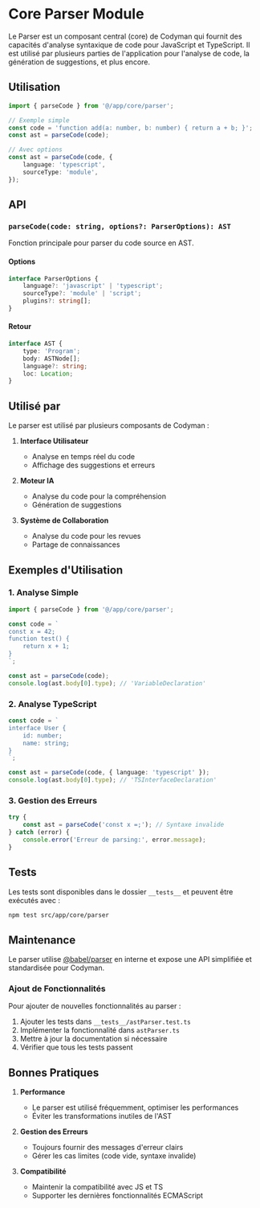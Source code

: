# Core Parser Module

Le Parser est un composant central (core) de Codyman qui fournit des capacités d'analyse syntaxique de code pour JavaScript et TypeScript. Il est utilisé par plusieurs parties de l'application pour l'analyse de code, la génération de suggestions, et plus encore.

## Utilisation

```typescript
import { parseCode } from '@/app/core/parser';

// Exemple simple
const code = 'function add(a: number, b: number) { return a + b; }';
const ast = parseCode(code);

// Avec options
const ast = parseCode(code, {
    language: 'typescript',
    sourceType: 'module',
});
```

## API

### `parseCode(code: string, options?: ParserOptions): AST`

Fonction principale pour parser du code source en AST.

#### Options

```typescript
interface ParserOptions {
    language?: 'javascript' | 'typescript';
    sourceType?: 'module' | 'script';
    plugins?: string[];
}
```

#### Retour

```typescript
interface AST {
    type: 'Program';
    body: ASTNode[];
    language?: string;
    loc: Location;
}
```

## Utilisé par

Le parser est utilisé par plusieurs composants de Codyman :

1. **Interface Utilisateur**

    - Analyse en temps réel du code
    - Affichage des suggestions et erreurs

2. **Moteur IA**

    - Analyse du code pour la compréhension
    - Génération de suggestions

3. **Système de Collaboration**
    - Analyse du code pour les revues
    - Partage de connaissances

## Exemples d'Utilisation

### 1. Analyse Simple

```typescript
import { parseCode } from '@/app/core/parser';

const code = `
const x = 42;
function test() {
    return x + 1;
}
`;

const ast = parseCode(code);
console.log(ast.body[0].type); // 'VariableDeclaration'
```

### 2. Analyse TypeScript

```typescript
const code = `
interface User {
    id: number;
    name: string;
}
`;

const ast = parseCode(code, { language: 'typescript' });
console.log(ast.body[0].type); // 'TSInterfaceDeclaration'
```

### 3. Gestion des Erreurs

```typescript
try {
    const ast = parseCode('const x =;'); // Syntaxe invalide
} catch (error) {
    console.error('Erreur de parsing:', error.message);
}
```

## Tests

Les tests sont disponibles dans le dossier `__tests__` et peuvent être exécutés avec :

```bash
npm test src/app/core/parser
```

## Maintenance

Le parser utilise [@babel/parser](https://babeljs.io/docs/babel-parser) en interne et expose une API simplifiée et standardisée pour Codyman.

### Ajout de Fonctionnalités

Pour ajouter de nouvelles fonctionnalités au parser :

1. Ajouter les tests dans `__tests__/astParser.test.ts`
2. Implémenter la fonctionnalité dans `astParser.ts`
3. Mettre à jour la documentation si nécessaire
4. Vérifier que tous les tests passent

## Bonnes Pratiques

1. **Performance**

    - Le parser est utilisé fréquemment, optimiser les performances
    - Éviter les transformations inutiles de l'AST

2. **Gestion des Erreurs**

    - Toujours fournir des messages d'erreur clairs
    - Gérer les cas limites (code vide, syntaxe invalide)

3. **Compatibilité**
    - Maintenir la compatibilité avec JS et TS
    - Supporter les dernières fonctionnalités ECMAScript
